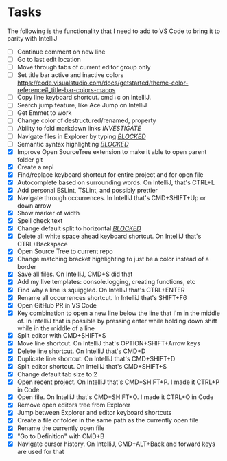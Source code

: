 # Tasks

The following is the functionality that I need to add to VS Code to bring it to parity with IntelliJ

- [ ] Continue comment on new line
- [ ] Go to last edit location
- [ ] Move through tabs of current editor group only
- [ ] Set title bar active and inactive colors https://code.visualstudio.com/docs/getstarted/theme-color-reference#_title-bar-colors-macos
- [ ] Copy line keyboard shortcut. cmd+c on IntelliJ.
- [ ] Search jump feature, like Ace Jump on IntelliJ
- [ ] Get Emmet to work
- [ ] Change color of destructured/renamed, property
- [ ] Ability to fold markdown links *INVESTIGATE*
- [ ] Navigate files in Explorer by typing [*BLOCKED*](https://github.com/Microsoft/vscode/issues/33109)
- [ ] Semantic syntax highlighting [*BLOCKED*](https://github.com/Microsoft/vscode/issues/585)
- [X] Improve Open SourceTree extension to make it able to open parent folder git
- [X] Create a repl
- [X] Find/replace keyboard shortcut for entire project and for open file
- [X] Autocomplete based on surrounding words. On IntelliJ, that's CTRL+L
- [X] Add personal ESLint, TSLint, and possibly prettier
- [X] Navigate through occurrences. In IntelliJ that's CMD+SHIFT+Up or down arrow
- [X] Show marker of width
- [X] Spell check text
- [X] Change default split to horizontal [*BLOCKED*](https://github.com/Microsoft/vscode/issues/33102)
- [X] Delete all white space ahead keyboard shortcut. On IntelliJ that's CTRL+Backspace
- [X] Open Source Tree to current repo
- [X] Change matching bracket highlighting to just be a color instead of a border
- [X] Save all files. On IntelliJ, CMD+S did that
- [X] Add my live templates: console.logging, creating functions, etc
- [X] Find why a line is squiggled. On IntelliJ that's CTRL+ENTER
- [X] Rename all occurrences shortcut. In IntelliJ that's SHIFT+F6
- [X] Open GitHub PR in VS Code
- [X] Key combination to open a new line below the line that I'm in the middle of. In IntelliJ that is possible by pressing enter while holding down shift while in the middle of a line
- [X] Split editor with CMD+SHIFT+S
- [X] Move line shortcut. On IntelliJ that's OPTION+SHIFT+Arrow keys
- [X] Delete line shortcut. On IntelliJ that's CMD+D
- [X] Duplicate line shortcut. On IntelliJ that's CMD+SHIFT+D
- [X] Split editor shortcut. On IntelliJ that's CMD+SHIFT+S
- [X] Change default tab size to 2
- [X] Open recent project. On IntelliJ that's CMD+SHIFT+P. I made it CTRL+P in Code
- [X] Open file. On IntelliJ that's CMD+SHIFT+O. I made it CTRL+O in Code
- [X] Remove open editors tree from Explorer
- [X] Jump between Explorer and editor keyboard shortcuts
- [X] Create a file or folder in the same path as the currently open file
- [X] Rename the currently open file
- [X] "Go to Definition" with CMD+B
- [X] Navigate cursor history. On IntelliJ, CMD+ALT+Back and forward keys are used for that
